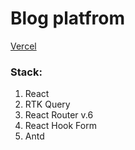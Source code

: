 # Blog platfrom

[Vercel](https://blog-platform-ten-sandy.vercel.app/articles)

### Stack:

1. React
2. RTK Query
3. React Router v.6
4. React Hook Form
5. Antd
